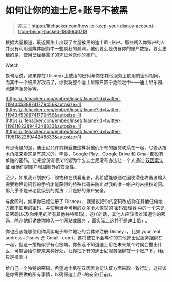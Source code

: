 # 如何让你的迪士尼+账号不被黑

> 原文：<https://lifehacker.com/how-to-keep-your-disney-account-from-being-hacked-1839940718>

根据大量报道，最近网络上出现了大量被黑的迪士尼+账户。那些闯入你账户的人并没有利用流媒体服务中一些疯狂的漏洞。他们要么是仿冒你的账户数据，要么更糟的是，使用已经暴露了的凭证登录你的账户。

Watch

换句话说，如果你在 Disney+上使用的密码与你在其他服务上使用的密码相同，而其中一个被黑客攻击了，你就将整个迪士尼账户置于危险之中——迪士尼乐园、流媒体服务等等。

 [https://lifehacker.com/embed/inset/iframe?id=twitter-1194345388741779456&autosize=1](https://lifehacker.com/embed/inset/iframe?id=twitter-1194345388741779456&autosize=1)  [https://lifehacker.com/embed/inset/iframe?id=twitter-1196118228944248833&autosize=1](https://lifehacker.com/embed/inset/iframe?id=twitter-1196118228944248833&autosize=1) 

有点奇怪的是，迪士尼允许其粉丝像这样将他们所有的服务联系在一起，尽管从技术角度来看这是有意义的。毕竟，Google Play、Google Drive 和 Gmail 都没有单独的密码。让*完全没有意义的是*为什么迪士尼没有办法让一个人通过 [双因素认证](https://www.reddit.com/r/DisneyPlus/comments/dwfzfz/please_add_two_factor_authentication/) 给他们的账户增加额外的安全性。

至少，如果我计划旅行、购物和在线看电影，我希望能够通过迫使潜在攻击者输入需要物理访问我的手机才能获得的特殊代码来防止对我的唯一帐户的未授权访问。那几乎不是米老鼠级别的魔法；只是好的账户安全。

与此同时，如果你已经注册了 Disney+，我建议把你的密码改成你在其他任何地方都不使用的密码，并使用当今可用的众多令人惊叹的 [密码管理器](https://lifehacker.com/the-five-best-password-managers-5529133) 中的一个来记录密码(以及你使用的所有其他独特密码)。这样的话，其他人应该很难知道你的密码，除非他们诱使你输入一个网站或服务 [，而实际上这并不是迪士尼+](https://lifehacker.com/tag/phishing) 。

你也应该能够使用你真实电子邮件地址的变体来注册 Disney+，比如 your real address+Disney @ Gmail . com)，这将使它不会与你的其他迪士尼服务捆绑在一起，但这一措施似乎有点极端。你永远不知道迪士尼在未来某个时候会推出什么，可能会给你带来某种好处，让你把所有的迪士尼服务捆绑在一个账户下。(我只是推测。)

给自己一个独特的密码，希望迪士尼在双因素身份认证方面采取一致行动，这应该是你需要做的所有事情，以确保迪士尼+的安全(目前)。